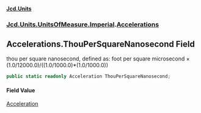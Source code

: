 #### [Jcd.Units](index.md 'index')
### [Jcd.Units.UnitsOfMeasure.Imperial](Jcd.Units.UnitsOfMeasure.Imperial.md 'Jcd.Units.UnitsOfMeasure.Imperial').[Accelerations](Accelerations.md 'Jcd.Units.UnitsOfMeasure.Imperial.Accelerations')

## Accelerations.ThouPerSquareNanosecond Field

thou per square nanosecond, defined as: foot per square microsecond × (1.0/12000.0)/((1.0/1000.0)*(1.0/1000.0))

```csharp
public static readonly Acceleration ThouPerSquareNanosecond;
```

#### Field Value
[Acceleration](Acceleration.md 'Jcd.Units.UnitTypes.Acceleration')